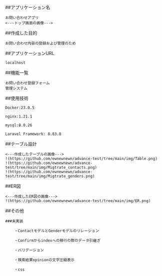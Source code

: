 ##アプリケーション名

    お問い合わせアプリ
    <---トップ画面の画像--->


##作成した目的

    お問い合わせ内容の登録および管理のため


##アプリケーションURL

    localhost


##機能一覧

    お問い合わせ登録フォーム
    管理システム


##使用技術

    Docker:23.0.5

    nginx:1.21.1

    mysql:8.0.26

    Laravel Framework: 8.83.8


##テーブル設計

    <---作成したテーブルの画像--->
    !(https://github.com/ewnewnewn/advance-test/tree/main/img/Table.png)
    !(https://github.com/ewnewnewn/advance-test/tree/main/img/Migtrate_contacts.png)
    !(https://github.com/ewnewnewn/advance-test/tree/main/img/Migtrate_genders.png)


##ER図

    <---作成したER図の画像--->
    !(https://github.com/ewnewnewn/advance-test/tree/main/img/ER.png)

##その他

    ###未実装

        ・ContactモデルとGenderモデルのリレーション

        ・Confirmからindexへの移行の際のデータ引継ぎ

        ・バリデーション

        ・検索結果opinionの文字圧縮表示

        ・css

